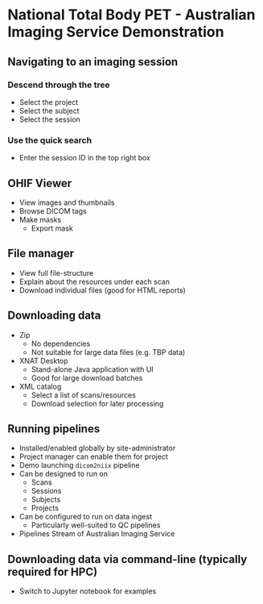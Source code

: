 # National Total Body PET - Australian Imaging Service Demonstration

## Navigating to an imaging session

### Descend through the tree 
* Select the project
* Select the subject
* Select the session

### Use the quick search

* Enter the session ID in the top right box


## OHIF Viewer

* View images and thumbnails
* Browse DICOM tags
* Make masks
  * Export mask

## File manager

* View full file-structure
* Explain about the resources under each scan
* Download individual files (good for HTML reports)


## Downloading data

* Zip
    * No dependencies
    * Not suitable for large data files (e.g. TBP data)
* XNAT Desktop
    * Stand-alone Java application with UI
    * Good for large download batches
* XML catalog
    * Select a list of scans/resources
    * Download selection for later processing


## Running pipelines

* Installed/enabled globally by site-administrator
* Project manager can enable them for project
* Demo launching `dicom2niix` pipeline
* Can be designed to run on
    * Scans
    * Sessions
    * Subjects
    * Projects
* Can be configured to run on data ingest
    * Particularly well-suited to QC pipelines
* Pipelines Stream of Australian Imaging Service


## Downloading data via command-line (typically required for HPC)

* Switch to Jupyter notebook for examples